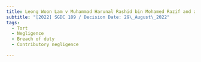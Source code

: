 ```yaml
---
title: Leong Woon Lam v Muhammad Harunal Rashid bin Mohamed Razif and another
subtitle: "[2022] SGDC 189 / Decision Date: 29\_August\_2022"
tags:
  - Tort
  - Negligence
  - Breach of duty
  - Contributory negligence

---
```

